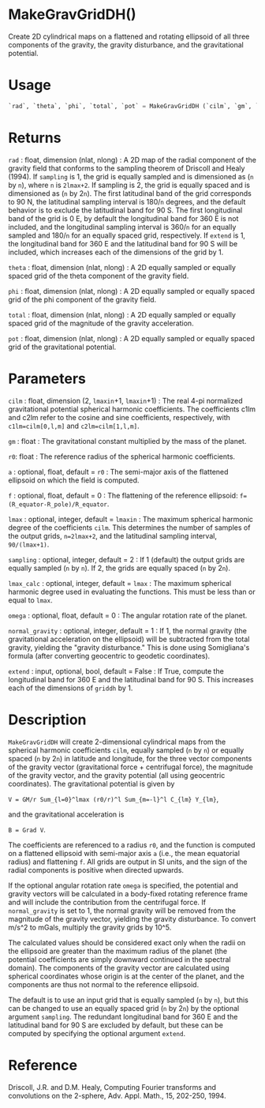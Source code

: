 # MakeGravGridDH()

Create 2D cylindrical maps on a flattened and rotating ellipsoid of all three components of the gravity, the gravity disturbance, and the gravitational potential.

# Usage

```python
`rad`, `theta`, `phi`, `total`, `pot` = MakeGravGridDH (`cilm`, `gm`, `r0`, [`a`, `f`, `lmax`, `sampling`, `lmax_calc`, `omega`, `normal_gravity`, `extend`])
```

# Returns

`rad` : float, dimension (nlat, nlong)
:   A 2D map of the radial component of the gravity field that conforms to the sampling theorem of Driscoll and Healy (1994). If `sampling` is 1, the grid is equally sampled and is dimensioned as (`n` by `n`), where `n` is `2lmax+2`. If sampling is 2, the grid is equally spaced and is dimensioned as (`n` by 2`n`). The first latitudinal band of the grid corresponds to 90 N, the latitudinal sampling interval is 180/`n` degrees, and the default behavior is to exclude the latitudinal band for 90 S. The first longitudinal band of the grid is 0 E, by default the longitudinal band for 360 E is not included, and the longitudinal sampling interval is 360/`n` for an equally sampled and 180/`n` for an equally spaced grid, respectively. If `extend` is 1, the longitudinal band for 360 E and the latitudinal band for 90 S will be included, which increases each of the dimensions of the grid by 1.

`theta` : float, dimension (nlat, nlong)
:   A 2D equally sampled or equally spaced grid of the theta component of the gravity field.

`phi` : float, dimension (nlat, nlong)
:   A 2D equally sampled or equally spaced grid of the phi component of the gravity field.

`total` : float, dimension (nlat, nlong)
:   A 2D equally sampled or equally spaced grid of the magnitude of the gravity acceleration.

`pot` : float, dimension (nlat, nlong)
:   A 2D equally sampled or equally spaced grid of the gravitational potential.

# Parameters

`cilm` : float, dimension (2, `lmaxin`+1, `lmaxin`+1)
:   The real 4-pi normalized gravitational potential spherical harmonic coefficients. The coefficients c1lm and c2lm refer to the cosine and sine coefficients, respectively, with `c1lm=cilm[0,l,m]` and `c2lm=cilm[1,l,m]`.

`gm` : float
:   The gravitational constant multiplied by the mass of the planet.

`r0`: float
:   The reference radius of the spherical harmonic coefficients.

`a` : optional, float, default = `r0`
:   The semi-major axis of the flattened ellipsoid on which the field is computed.

`f` : optional, float, default = 0
:   The flattening of the reference ellipsoid: `f=(R_equator-R_pole)/R_equator`.

`lmax` : optional, integer, default = `lmaxin`
:   The maximum spherical harmonic degree of the coefficients `cilm`. This determines the number of samples of the output grids, `n=2lmax+2`, and the latitudinal sampling interval, `90/(lmax+1)`.

`sampling` : optional, integer, default = 2
:   If 1 (default) the output grids are equally sampled (`n` by `n`). If 2, the grids are equally spaced (`n` by 2`n`).

`lmax_calc` : optional, integer, default = `lmax`
:   The maximum spherical harmonic degree used in evaluating the functions. This must be less than or equal to `lmax`.

`omega` : optional, float, default = 0
:   The angular rotation rate of the planet.

`normal_gravity` : optional, integer, default = 1
:   If 1, the normal gravity (the gravitational acceleration on the ellipsoid) will be subtracted from the total gravity, yielding the "gravity disturbance." This is done using Somigliana's formula (after converting geocentric to geodetic coordinates).

`extend` : input, optional, bool, default = False
:   If True, compute the longitudinal band for 360 E and the latitudinal band for 90 S. This increases each of the dimensions of `griddh` by 1.

# Description

`MakeGravGridDH` will create 2-dimensional cylindrical maps from the spherical harmonic coefficients `cilm`, equally sampled (`n` by `n`) or equally spaced (`n` by 2`n`) in latitude and longitude, for the three vector components of the gravity vector (gravitational force + centrifugal force), the magnitude of the gravity vector, and the gravity potential (all using geocentric coordinates). The gravitational potential is given by

`V = GM/r Sum_{l=0}^lmax (r0/r)^l Sum_{m=-l}^l C_{lm} Y_{lm}`,

and the gravitational acceleration is

`B = Grad V`.

The coefficients are referenced to a radius `r0`, and the function is computed on a flattened ellipsoid with semi-major axis `a` (i.e., the mean equatorial radius) and flattening `f`. All grids are output in SI units, and the sign of the radial components is positive when directed upwards.

If the optional angular rotation rate `omega` is specified, the potential and gravity vectors will be calculated in a body-fixed rotating reference frame and will include the contribution from the centrifugal force. If `normal_gravity` is set to 1, the normal gravity will be removed from the magnitude of the gravity vector, yielding the gravity disturbance. To convert m/s^2 to mGals, multiply the gravity grids by 10^5.

The calculated values should be considered exact only when the radii on the ellipsoid are greater than the maximum radius of the planet (the potential coefficients are simply downward continued in the spectral domain). The components of the gravity vector are calculated using spherical coordinates whose origin is at the center of the planet, and the components are thus not normal to the reference ellipsoid.

The default is to use an input grid that is equally sampled (`n` by `n`), but this can be changed to use an equally spaced grid (`n` by 2`n`) by the optional argument `sampling`. The redundant longitudinal band for 360 E and the latitudinal band for 90 S are excluded by default, but these can be computed by specifying the optional argument `extend`.

# Reference

Driscoll, J.R. and D.M. Healy, Computing Fourier transforms and convolutions on the 2-sphere, Adv. Appl. Math., 15, 202-250, 1994.
